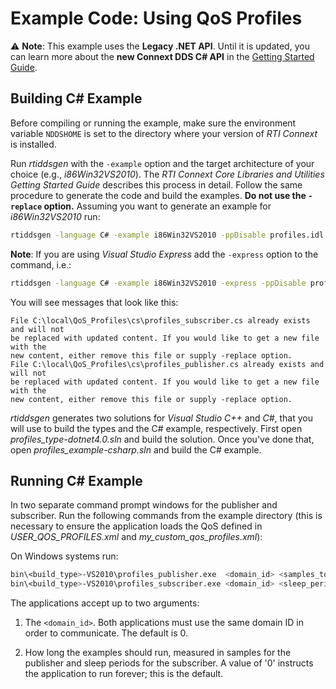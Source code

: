 # Example Code: Using QoS Profiles

:warning: **Note**: This example uses the **Legacy .NET API**. Until it is
updated, you can learn more about the **new Connext DDS C# API** in the
[Getting Started Guide](https://community.rti.com/static/documentation/connext-dds/6.1.1/doc/manuals/connext_dds_professional/getting_started_guide/index.html).

## Building C# Example

Before compiling or running the example, make sure the environment variable
`NDDSHOME` is set to the directory where your version of *RTI Connext* is
installed.

Run *rtiddsgen* with the `-example` option and the target architecture of your
choice (e.g., *i86Win32VS2010*). The *RTI Connext Core Libraries and Utilities
Getting Started Guide* describes this process in detail. Follow the same
procedure to generate the code and build the examples. **Do not use the
`-replace` option.** Assuming you want to generate an example for
*i86Win32VS2010* run:

```sh
rtiddsgen -language C# -example i86Win32VS2010 -ppDisable profiles.idl
```

**Note**: If you are using *Visual Studio Express* add the `-express` option to
the command, i.e.:

```sh
rtiddsgen -language C# -example i86Win32VS2010 -express -ppDisable profiles.idl
```

You will see messages that look like this:

```plaintext
File C:\local\QoS_Profiles\cs\profiles_subscriber.cs already exists and will not
be replaced with updated content. If you would like to get a new file with the
new content, either remove this file or supply -replace option.
File C:\local\QoS_Profiles\cs\profiles_publisher.cs already exists and will not
be replaced with updated content. If you would like to get a new file with the
new content, either remove this file or supply -replace option.
```

*rtiddsgen* generates two solutions for *Visual Studio C++* and *C#*, that you
will use to build the types and the C# example, respectively. First open
*profiles_type-dotnet4.0.sln* and build the solution. Once you've done that,
open *profiles_example-csharp.sln* and build the C# example.

## Running C# Example

In two separate command prompt windows for the publisher and subscriber. Run the
following commands from the example directory (this is necessary to ensure the
application loads the QoS defined in *USER_QOS_PROFILES.xml* and
*my_custom_qos_profiles.xml*):

On Windows systems run:

```sh
bin\<build_type>-VS2010\profiles_publisher.exe  <domain_id> <samples_to_send>
bin\<build_type>-VS2010\profiles_subscriber.exe <domain_id> <sleep_periods>
```

The applications accept up to two arguments:

1.  The `<domain_id>`. Both applications must use the same domain ID in order to
    communicate. The default is 0.

2.  How long the examples should run, measured in samples for the publisher and
    sleep periods for the subscriber. A value of '0' instructs the application
    to run forever; this is the default.
